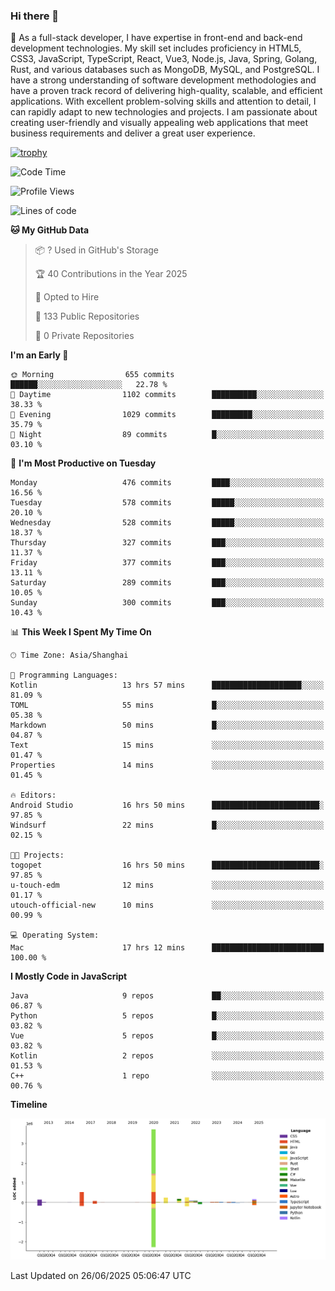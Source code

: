 ### Hi there 👋

🌱 As a full-stack developer, I have expertise in front-end and back-end development technologies. My skill set includes proficiency in HTML5, CSS3, JavaScript, TypeScript, React, Vue3, Node.js, Java, Spring, Golang, Rust, and various databases such as MongoDB, MySQL, and PostgreSQL. I have a strong understanding of software development methodologies and have a proven track record of delivering high-quality, scalable, and efficient applications. With excellent problem-solving skills and attention to detail, I can rapidly adapt to new technologies and projects. I am passionate about creating user-friendly and visually appealing web applications that meet business requirements and deliver a great user experience.

[![trophy](https://github-profile-trophy.vercel.app/?username=elton&rank=SECRET,SSS,SS,S,AAA,AA,A&theme=onedark&no-frame=true&margin-w=10)](https://github.com/ryo-ma/github-profile-trophy)

<!--START_SECTION:waka-->
![Code Time](http://img.shields.io/badge/Code%20Time-1%2C762%20hrs%204%20mins-blue)

![Profile Views](http://img.shields.io/badge/Profile%20Views-0-blue)

![Lines of code](https://img.shields.io/badge/From%20Hello%20World%20I%27ve%20Written-5.8%20million%20lines%20of%20code-blue)

**🐱 My GitHub Data** 

> 📦 ? Used in GitHub's Storage 
 > 
> 🏆 40 Contributions in the Year 2025
 > 
> 💼 Opted to Hire
 > 
> 📜 133 Public Repositories 
 > 
> 🔑 0 Private Repositories 
 > 
**I'm an Early 🐤** 

```text
🌞 Morning                655 commits         ██████░░░░░░░░░░░░░░░░░░░   22.78 % 
🌆 Daytime                1102 commits        ██████████░░░░░░░░░░░░░░░   38.33 % 
🌃 Evening                1029 commits        █████████░░░░░░░░░░░░░░░░   35.79 % 
🌙 Night                  89 commits          █░░░░░░░░░░░░░░░░░░░░░░░░   03.10 % 
```
📅 **I'm Most Productive on Tuesday** 

```text
Monday                   476 commits         ████░░░░░░░░░░░░░░░░░░░░░   16.56 % 
Tuesday                  578 commits         █████░░░░░░░░░░░░░░░░░░░░   20.10 % 
Wednesday                528 commits         █████░░░░░░░░░░░░░░░░░░░░   18.37 % 
Thursday                 327 commits         ███░░░░░░░░░░░░░░░░░░░░░░   11.37 % 
Friday                   377 commits         ███░░░░░░░░░░░░░░░░░░░░░░   13.11 % 
Saturday                 289 commits         ███░░░░░░░░░░░░░░░░░░░░░░   10.05 % 
Sunday                   300 commits         ███░░░░░░░░░░░░░░░░░░░░░░   10.43 % 
```


📊 **This Week I Spent My Time On** 

```text
🕑︎ Time Zone: Asia/Shanghai

💬 Programming Languages: 
Kotlin                   13 hrs 57 mins      ████████████████████░░░░░   81.09 % 
TOML                     55 mins             █░░░░░░░░░░░░░░░░░░░░░░░░   05.38 % 
Markdown                 50 mins             █░░░░░░░░░░░░░░░░░░░░░░░░   04.87 % 
Text                     15 mins             ░░░░░░░░░░░░░░░░░░░░░░░░░   01.47 % 
Properties               14 mins             ░░░░░░░░░░░░░░░░░░░░░░░░░   01.45 % 

🔥 Editors: 
Android Studio           16 hrs 50 mins      ████████████████████████░   97.85 % 
Windsurf                 22 mins             █░░░░░░░░░░░░░░░░░░░░░░░░   02.15 % 

🐱‍💻 Projects: 
togopet                  16 hrs 50 mins      ████████████████████████░   97.85 % 
u-touch-edm              12 mins             ░░░░░░░░░░░░░░░░░░░░░░░░░   01.17 % 
utouch-official-new      10 mins             ░░░░░░░░░░░░░░░░░░░░░░░░░   00.99 % 

💻 Operating System: 
Mac                      17 hrs 12 mins      █████████████████████████   100.00 % 
```

**I Mostly Code in JavaScript** 

```text
Java                     9 repos             ██░░░░░░░░░░░░░░░░░░░░░░░   06.87 % 
Python                   5 repos             █░░░░░░░░░░░░░░░░░░░░░░░░   03.82 % 
Vue                      5 repos             █░░░░░░░░░░░░░░░░░░░░░░░░   03.82 % 
Kotlin                   2 repos             ░░░░░░░░░░░░░░░░░░░░░░░░░   01.53 % 
C++                      1 repo              ░░░░░░░░░░░░░░░░░░░░░░░░░   00.76 % 
```



**Timeline**

![Lines of Code chart](https://raw.githubusercontent.com/elton/elton/main/assets/bar_graph.png)


 Last Updated on 26/06/2025 05:06:47 UTC
<!--END_SECTION:waka-->

<!--
**elton/elton** is a ✨ _special_ ✨ repository because its `README.md` (this file) appears on your GitHub profile.

Here are some ideas to get you started:

- 🔭 I’m currently working on ...
- 🌱 I’m currently learning ...
- 👯 I’m looking to collaborate on ...
- 🤔 I’m looking for help with ...
- 💬 Ask me about ...
- 📫 How to reach me: ...
- 😄 Pronouns: ...
- ⚡ Fun fact: ...
-->
